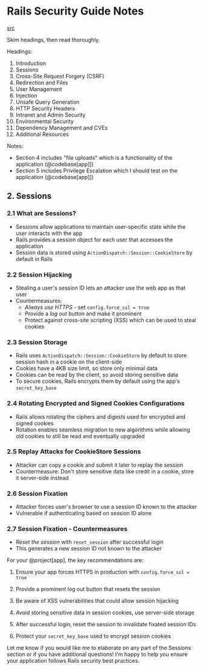# Rails Security Guide Notes
[src](https://guides.rubyonrails.org/security.html)

Skim headings, then read thoroughly.

Headings:
1. Introduction
2. Sessions
3. Cross-Site Request Forgery (CSRF)
4. Redirection and Files
5. User Management
6. Injection
7. Unsafe Query Generation
8. HTTP Security Headers
9. Intranet and Admin Security
10. Environmental Security
11. Dependency Management and CVEs
12. Additional Resources



Notes: 
- Section 4 includes "file uploads" which is a functionality of the application (@codebase[app]])
- Section 5 includes Privilege Escalation which I should test on the application (@codebase[app]])


## 2. Sessions

### 2.1 What are Sessions?
- Sessions allow applications to maintain user-specific state while the user interacts with the app
- Rails provides a session object for each user that accesses the application
- Session data is stored using `ActionDispatch::Session::CookieStore` by default in Rails

### 2.2 Session Hijacking
- Stealing a user's session ID lets an attacker use the web app as that user
- Countermeasures:
  - _Always use HTTPS_ - set `config.force_ssl = true` 
  - Provide a _log out button_ and make it prominent
  - Protect against cross-site scripting (XSS) which can be used to steal cookies

### 2.3 Session Storage
- Rails uses `ActionDispatch::Session::CookieStore` by default to store session hash in a cookie on the client-side
- Cookies have a 4KB size limit, so store only minimal data
- Cookies can be read by the client, so avoid storing sensitive data
- To secure cookies, Rails encrypts them by default using the app's `secret_key_base`

### 2.4 Rotating Encrypted and Signed Cookies Configurations
- Rails allows rotating the ciphers and digests used for encrypted and signed cookies
- Rotation enables seamless migration to new algorithms while allowing old cookies to still be read and eventually upgraded

### 2.5 Replay Attacks for CookieStore Sessions
- Attacker can copy a cookie and submit it later to replay the session 
- Countermeasure: Don't store sensitive data like credit in a cookie, store it server-side instead

### 2.6 Session Fixation
- Attacker forces user's browser to use a session ID known to the attacker
- Vulnerable if authenticating based on session ID alone

### 2.7 Session Fixation - Countermeasures
- _Reset the session_ with `reset_session` after successful login
- This generates a new session ID not known to the attacker

For your @project[app], the key recommendations are:

1. Ensure your app forces HTTPS in production with `config.force_ssl = true`

2. Provide a prominent log out button that resets the session

3. Be aware of XSS vulnerabilities that could allow session hijacking 

4. Avoid storing sensitive data in session cookies, use server-side storage

5. After successful login, reset the session to invalidate fixated session IDs

6. Protect your `secret_key_base` used to encrypt session cookies

Let me know if you would like me to elaborate on any part of the Sessions section or if you have additional questions! I'm happy to help you ensure your application follows Rails security best practices.




